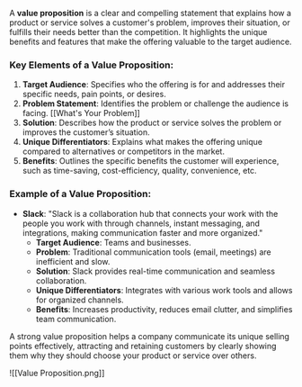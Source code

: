A **value proposition** is a clear and compelling statement that explains how a product or service solves a customer's problem, improves their situation, or fulfills their needs better than the competition. It highlights the unique benefits and features that make the offering valuable to the target audience.
### Key Elements of a Value Proposition:
1. **Target Audience**: Specifies who the offering is for and addresses their specific needs, pain points, or desires.
2. **Problem Statement**: Identifies the problem or challenge the audience is facing. [[What's Your Problem]]
3. **Solution**: Describes how the product or service solves the problem or improves the customer’s situation.
4. **Unique Differentiators**: Explains what makes the offering unique compared to alternatives or competitors in the market.
5. **Benefits**: Outlines the specific benefits the customer will experience, such as time-saving, cost-efficiency, quality, convenience, etc.

### Example of a Value Proposition:
- **Slack**: "Slack is a collaboration hub that connects your work with the people you work with through channels, instant messaging, and integrations, making communication faster and more organized."
   - **Target Audience**: Teams and businesses.
   - **Problem**: Traditional communication tools (email, meetings) are inefficient and slow.
   - **Solution**: Slack provides real-time communication and seamless collaboration.
   - **Unique Differentiators**: Integrates with various work tools and allows for organized channels.
   - **Benefits**: Increases productivity, reduces email clutter, and simplifies team communication.

A strong value proposition helps a company communicate its unique selling points effectively, attracting and retaining customers by clearly showing them why they should choose your product or service over others.

![[Value Proposition.png]]